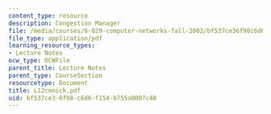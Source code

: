 ```yaml
---
content_type: resource
description: Congestion Manager
file: /media/courses/6-829-computer-networks-fall-2002/bf537ce36f98c6d6f154b755a0007c48_L12cmnick.pdf
file_type: application/pdf
learning_resource_types:
- Lecture Notes
ocw_type: OCWFile
parent_title: Lecture Notes
parent_type: CourseSection
resourcetype: Document
title: L12cmnick.pdf
uid: bf537ce3-6f98-c6d6-f154-b755a0007c48
---
```

